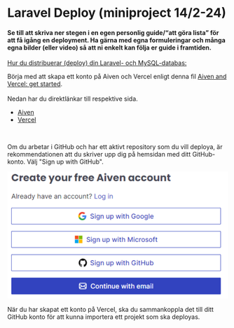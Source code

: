 # Laravel Deploy (miniproject 14/2-24)

#### Se till att skriva ner stegen i en egen personlig guide/“att göra lista” för att få igång en deployment. Ha gärna med egna formuleringar och många egna bilder (eller video) så att ni enkelt kan följa er guide i framtiden.


<u>Hur du distribuerar (deploy) din Laravel- och MySQL-databas:</u>

Börja med att skapa ett konto på Aiven och Vercel enligt denna fil [Aiven and Vercel: get started](https://chasacademy.slack.com/files/U0275JGNM0X/F06JACVHP1D/aiven-vercel-laravel-deployment.pdf). <br>
<br>
Nedan har du direktlänkar till respektive sida.

- [Aiven](www.aiven.io)
- [Vercel](www.vercel.com)
<br>

Om du arbetar i GitHub och har ett aktivt repository som du vill deploya, är rekommendationen att du skriver upp dig på hemsidan med ditt GitHub-konto. Välj "Sign up with GitHub".

![Create account](image.png)

När du har skapat ett konto på Vercel, ska du sammankoppla det till ditt GitHub konto för att kunna importera ett projekt som ska deployas.





